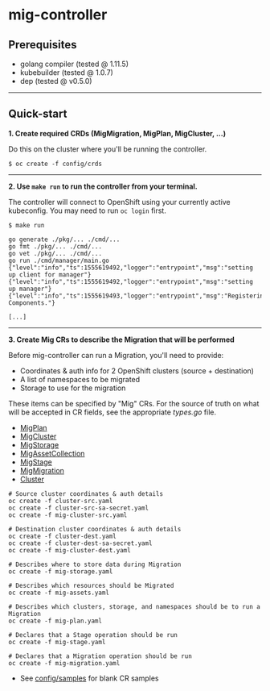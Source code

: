 # mig-controller

## Prerequisites

 - golang compiler (tested @ 1.11.5)
 - kubebuilder (tested @ 1.0.7)
 - dep (tested @ v0.5.0)

---

## Quick-start

__1. Create required CRDs (MigMigration, MigPlan, MigCluster, ...)__

Do this on the cluster where you'll be running the controller.

```
$ oc create -f config/crds
```

---

__2.  Use `make run` to run the controller from your terminal.__ 

The controller will connect to OpenShift using your currently active kubeconfig. You may need to run `oc login` first.

```
$ make run

go generate ./pkg/... ./cmd/...
go fmt ./pkg/... ./cmd/...
go vet ./pkg/... ./cmd/...
go run ./cmd/manager/main.go
{"level":"info","ts":1555619492,"logger":"entrypoint","msg":"setting up client for manager"}
{"level":"info","ts":1555619492,"logger":"entrypoint","msg":"setting up manager"}
{"level":"info","ts":1555619493,"logger":"entrypoint","msg":"Registering Components."}

[...]
```

---

__3. Create Mig CRs to describe the Migration that will be performed__

Before mig-controller can run a Migration, you'll need to provide:
 - Coordinates & auth info for 2 OpenShift clusters (source + destination)
 - A list of namespaces to be migrated
 - Storage to use for the migration

 These items can be specified by "Mig" CRs. For the source of truth on what will be accepted in CR fields, see the appropriate _types.go_ file.

- [MigPlan](https://github.com/fusor/mig-controller/blob/master/pkg/apis/migration/v1alpha1/migplan_types.go)
- [MigCluster](https://github.com/fusor/mig-controller/blob/master/pkg/apis/migration/v1alpha1/migcluster_types.go)
- [MigStorage](https://github.com/fusor/mig-controller/blob/master/pkg/apis/migration/v1alpha1/migstorage_types.go)
- [MigAssetCollection](https://github.com/fusor/mig-controller/blob/master/pkg/apis/migration/v1alpha1/migassetcollection_types.go)
- [MigStage](https://github.com/fusor/mig-controller/blob/master/pkg/apis/migration/v1alpha1/migstage_types.go)
- [MigMigration](https://github.com/fusor/mig-controller/blob/master/pkg/apis/migration/v1alpha1/migmigration_types.go)
- [Cluster](https://github.com/kubernetes/cluster-registry/blob/master/pkg/apis/clusterregistry/v1alpha1/types.go)


```
# Source cluster coordinates & auth details
oc create -f cluster-src.yaml
oc create -f cluster-src-sa-secret.yaml
oc create -f mig-cluster-src.yaml

# Destination cluster coordinates & auth details
oc create -f cluster-dest.yaml
oc create -f cluster-dest-sa-secret.yaml
oc create -f mig-cluster-dest.yaml

# Describes where to store data during Migration
oc create -f mig-storage.yaml

# Describes which resources should be Migrated
oc create -f mig-assets.yaml

# Describes which clusters, storage, and namespaces should be to run a Migration
oc create -f mig-plan.yaml

# Declares that a Stage operation should be run
oc create -f mig-stage.yaml

# Declares that a Migration operation should be run 
oc create -f mig-migration.yaml
```

- See [config/samples](https://github.com/fusor/mig-controller/tree/master/config/samples) for blank CR samples
